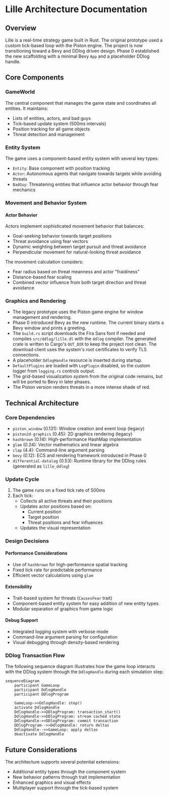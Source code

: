 # Lille Architecture Documentation

## Overview

Lille is a real-time strategy game built in Rust. The original prototype used a
custom tick-based loop with the Piston engine. The project is now transitioning
toward a Bevy and DDlog driven design. Phase 0 established the new scaffolding
with a minimal Bevy `App` and a placeholder DDlog handle.

## Core Components

### GameWorld

The central component that manages the game state and coordinates all entities.
It maintains:

- Lists of entities, actors, and bad guys
- Tick-based update system (500ms intervals)
- Position tracking for all game objects
- Threat detection and management

### Entity System

The game uses a component-based entity system with several key types:

- `Entity`: Base component with position tracking
- `Actor`: Autonomous agents that navigate towards targets while avoiding
  threats
- `BadGuy`: Threatening entities that influence actor behavior through fear
  mechanics

### Movement and Behavior System

#### Actor Behavior

Actors implement sophisticated movement behavior that balances:

- Goal-seeking behavior towards target positions
- Threat avoidance using fear vectors
- Dynamic weighting between target pursuit and threat avoidance
- Perpendicular movement for natural-looking threat avoidance

The movement calculation considers:

- Fear radius based on threat meanness and actor "fraidiness"
- Distance-based fear scaling
- Combined vector influence from both target direction and threat avoidance

### Graphics and Rendering

- The legacy prototype uses the Piston game engine for window management and
  rendering.
- Phase 0 introduced Bevy as the new runtime. The current binary starts a Bevy
  window and prints a greeting.
- The `build.rs` script downloads the Fira Sans font if needed and compiles
  `src/ddlog/lille.dl` with the `ddlog` compiler. The generated crate is written
  to Cargo's `OUT_DIR` to keep the project root clean. The download client uses
  the system's root certificates to verify TLS connections.
- A placeholder `DdlogHandle` resource is inserted during startup.
- `DefaultPlugins` are loaded with `LogPlugin` disabled, so the custom logger
  from `logging.rs` controls output.
- The grid-based visualization system from the original code remains, but will
  be ported to Bevy in later phases.
- The Piston version renders threats in a more intense shade of red.

## Technical Architecture

### Core Dependencies

- `piston_window` (0.131): Window creation and event loop (legacy)
- `piston2d-graphics` (0.45): 2D graphics rendering (legacy)
- `hashbrown` (0.14): High-performance HashMap implementation
- `glam` (0.24): Vector mathematics and linear algebra
- `clap` (4.4): Command-line argument parsing
- `bevy` (0.12): ECS and rendering framework introduced in Phase 0
- `differential-datalog` (0.53): Runtime library for the DDlog rules (generated
  as `lille_ddlog`)

### Update Cycle

1. The game runs on a fixed tick rate of 500ms
2. Each tick:
   - Collects all active threats and their positions
   - Updates actor positions based on:
     - Current position
     - Target position
     - Threat positions and fear influences
   - Updates the visual representation

### Design Decisions

#### Performance Considerations

- Use of `hashbrown` for high-performance spatial tracking
- Fixed tick rate for predictable performance
- Efficient vector calculations using `glam`

#### Extensibility

- Trait-based system for threats (`CausesFear` trait)
- Component-based entity system for easy addition of new entity types
- Modular separation of graphics from game logic

#### Debug Support

- Integrated logging system with verbose mode
- Command-line argument parsing for configuration
- Visual debugging through density-based rendering

### DDlog Transaction Flow

The following sequence diagram illustrates how the game loop interacts with the
DDlog system through the `DdlogHandle` during each simulation step:

```mermaid
sequenceDiagram
    participant GameLoop
    participant DdlogHandle
    participant DDlogProgram

    GameLoop->>DdlogHandle: step()
    activate DdlogHandle
    DdlogHandle->>DDlogProgram: transaction_start()
    DdlogHandle->>DDlogProgram: stream cached state
    DdlogHandle->>DDlogProgram: commit transaction
    DDlogProgram-->>DdlogHandle: return deltas
    DdlogHandle-->>GameLoop: apply deltas
    deactivate DdlogHandle
```

## Future Considerations

The architecture supports several potential extensions:

- Additional entity types through the component system
- New behavior patterns through trait implementation
- Enhanced graphics and visual effects
- Multiplayer support through the tick-based system
